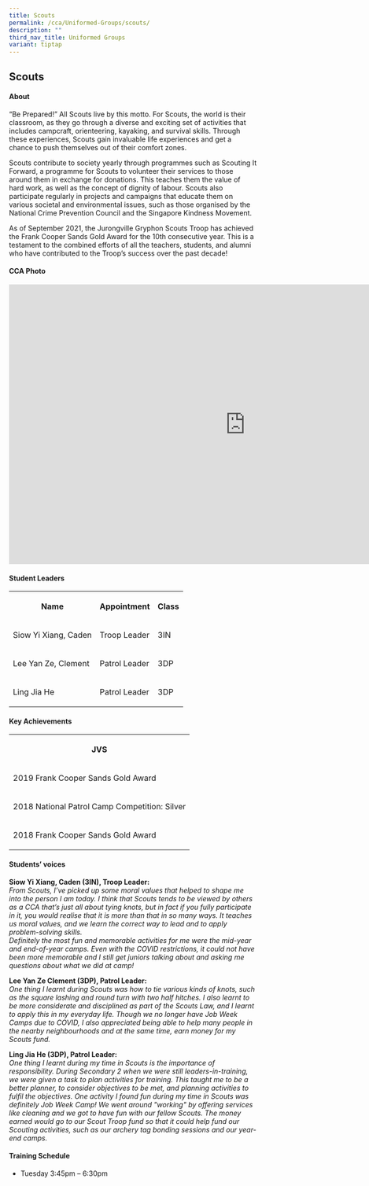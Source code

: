 ```yaml
---
title: Scouts
permalink: /cca/Uniformed-Groups/scouts/
description: ""
third_nav_title: Uniformed Groups
variant: tiptap
---
```

<h2>Scouts</h2><h4>About</h4><p>“Be Prepared!” All Scouts live by this motto. For Scouts, the world is their classroom, as they go through a diverse and exciting set of activities that includes campcraft, orienteering, kayaking, and survival skills. Through these experiences, Scouts gain invaluable life experiences and get a chance to push themselves out of their comfort zones.</p><p>Scouts contribute to society yearly through programmes such as Scouting It Forward, a programme for Scouts to volunteer their services to those around them in exchange for donations. This teaches them the value of hard work, as well as the concept of dignity of labour. Scouts also participate regularly in projects and campaigns that educate them on various societal and environmental issues, such as those organised by the National Crime Prevention Council and the Singapore Kindness Movement.</p><p>As of September 2021, the Jurongville Gryphon Scouts Troop has achieved the Frank Cooper Sands Gold Award for the 10th consecutive year. This is a testament to the combined efforts of all the teachers, students, and alumni who have contributed to the Troop’s success over the past decade!</p><h4>CCA Photo</h4><div class="iframe-wrapper"><iframe height="569" width="960" allowfullscreen="true" frameborder="0" src="https://docs.google.com/presentation/d/e/2PACX-1vRAF_mcA3aU3U2W8Im2Fbvut011CY-KBQaM7iL0vqzYLUBd8dIhuykDqqf_nV0tgSmCmAvkf_sgvxYP/embed?start=true&amp;loop=true&amp;delayms=5000"></iframe></div><h4>Student Leaders</h4><table><tbody><tr><th rowspan="1" colspan="1"><p>Name</p></th><th rowspan="1" colspan="1"><p>Appointment</p></th><th rowspan="1" colspan="1"><p>Class</p></th></tr><tr><td rowspan="1" colspan="1"><p>Siow Yi Xiang, Caden</p></td><td rowspan="1" colspan="1"><p>Troop Leader</p></td><td rowspan="1" colspan="1"><p>3IN</p></td></tr><tr><td rowspan="1" colspan="1"><p>Lee Yan Ze, Clement</p></td><td rowspan="1" colspan="1"><p>Patrol Leader</p></td><td rowspan="1" colspan="1"><p>3DP</p></td></tr><tr><td rowspan="1" colspan="1"><p>Ling Jia He</p></td><td rowspan="1" colspan="1"><p>Patrol Leader</p></td><td rowspan="1" colspan="1"><p>3DP</p></td></tr></tbody></table><h4>Key Achievements</h4><table><tbody><tr><th rowspan="1" colspan="1"><p>JVS</p></th></tr><tr><td rowspan="1" colspan="1"><p>2019 Frank Cooper Sands Gold Award</p></td></tr><tr><td rowspan="1" colspan="1"><p>2018&nbsp;National Patrol Camp Competition: Silver</p></td></tr><tr><td rowspan="1" colspan="1"><p>2018 Frank Cooper Sands Gold Award</p></td></tr></tbody></table><h4>Students’ voices</h4><p><strong>Siow Yi Xiang, Caden (3IN), Troop Leader:</strong> <br><em>From Scouts, I’ve picked up some moral values that helped to shape me into the person I am today. I think that Scouts tends to be viewed by others as a CCA that’s just all about tying knots, but in fact if you fully participate in it, you would realise that it is more than that in so many ways. It teaches us moral values, and we learn the correct way to lead and to apply problem-solving skills.<br>Definitely the most fun and memorable activities for me were the mid-year and end-of-year camps. Even with the COVID restrictions, it could not have been more memorable and I still get juniors talking about and asking me questions about what we did at camp!</em></p><p><strong>Lee Yan Ze Clement (3DP), Patrol Leader:</strong> <br><em>One thing I learnt during Scouts was how to tie various kinds of knots, such as the square lashing and round turn with two half hitches. I also learnt to be more considerate and disciplined as part of the Scouts Law, and I learnt to apply this in my everyday life. Though we no longer have Job Week Camps due to COVID, I also appreciated being able to help many people in the nearby neighbourhoods and at the same time, earn money for my Scouts fund.</em></p><p><strong>Ling Jia He (3DP), Patrol Leader:</strong> <br><em>One thing I learnt during my time in Scouts is the importance of responsibility. During Secondary 2 when we were still leaders-in-training, we were given a task to plan activities for training. This taught me to be a better planner, to consider objectives to be met, and planning activities to fulfil the objectives. One activity I found fun during my time in Scouts was definitely Job Week Camp! We went around "working" by offering services like cleaning and we got to have fun with our fellow Scouts. The money earned would go to our Scout Troop fund so that it could help fund our Scouting activities, such as our archery tag bonding sessions and our year-end camps.</em></p><h4>Training Schedule</h4><ul data-tight="true" class="tight"><li><p>Tuesday 3:45pm – 6:30pm</p></li></ul><p></p>